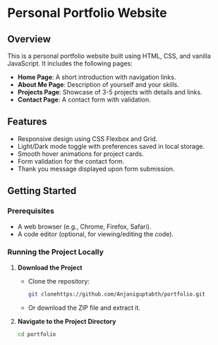 # Personal Portfolio Website

## Overview

This is a personal portfolio website built using HTML, CSS, and vanilla JavaScript. It includes the following pages:

- **Home Page**: A short introduction with navigation links.
- **About Me Page**: Description of yourself and your skills.
- **Projects Page**: Showcase of 3-5 projects with details and links.
- **Contact Page**: A contact form with validation.

## Features

- Responsive design using CSS Flexbox and Grid.
- Light/Dark mode toggle with preferences saved in local storage.
- Smooth hover animations for project cards.
- Form validation for the contact form.
- Thank you message displayed upon form submission.

## Getting Started

### Prerequisites

- A web browser (e.g., Chrome, Firefox, Safari).
- A code editor (optional, for viewing/editing the code).

### Running the Project Locally

1. **Download the Project**

   - Clone the repository:
     ```bash
     git clonehttps://github.com/Anjaniguptabth/portfolio.git
     ```
   - Or download the ZIP file and extract it.

2. **Navigate to the Project Directory**

   ```bash
   cd portfolio
